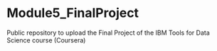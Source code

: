 # Module5_FinalProject
Public repository to upload the Final Project of the IBM Tools for Data Science course (Coursera) 
